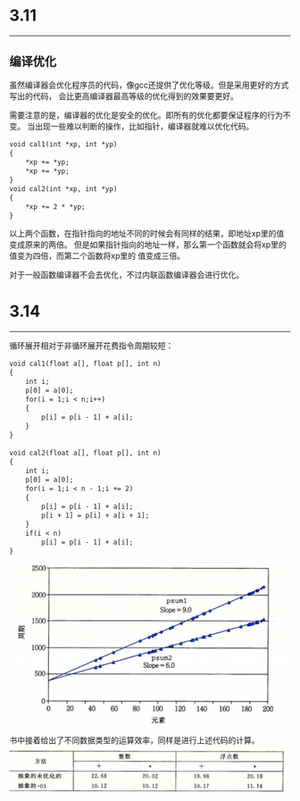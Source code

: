 # 3.11
---
## 编译优化
虽然编译器会优化程序员的代码，像gcc还提供了优化等级。但是采用更好的方式写出的代码，
会比更高编译器最高等级的优化得到的效果要更好。

需要注意的是，编译器的优化是安全的优化。即所有的优化都要保证程序的行为不变。
当出现一些难以判断的操作，比如指针，编译器就难以优化代码。
```
void cal1(int *xp, int *yp)
{
	*xp += *yp;
	*xp += *yp;
}
void cal2(int *xp, int *yp)
{
	*xp += 2 * *yp;
}
```
以上两个函数，在指针指向的地址不同的时候会有同样的结果，即地址xp里的值变成原来的两倍。
但是如果指针指向的地址一样，那么第一个函数就会将xp里的值变为四倍，而第二个函数将xp里的
值变成三倍。

对于一般函数编译器不会去优化，不过内联函数编译器会进行优化。
	
# 3.14
---
循环展开相对于非循环展开花费指令周期较短：
```
void cal1(float a[], float p[], int n)
{
	int i;
	p[0] = a[0];
	for(i = 1;i < n;i++)
	{
		p[i] = p[i - 1] + a[i];
	}
}

void cal2(float a[], float p[], int n)
{
	int i;
	p[0] = a[0];
	for(i = 1;i < n - 1;i += 2)
	{
		p[i] = p[i - 1] + a[i];
		p[i + 1] = p[i] + a[i + 1];
	}
	if(i < n)
		p[i] = p[i - 1] + a[i];
}
```
![循环展开](../../img/循环展开效果图.png)

书中接着给出了不同数据类型的运算效率，同样是进行上述代码的计算。![](第五章-优化程序性能_files/1.jpg)